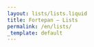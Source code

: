 ```yaml
---
layout: lists/lists.liquid
title: Fortepan — Lists
permalink: /en/lists/
_template: default
---
```

